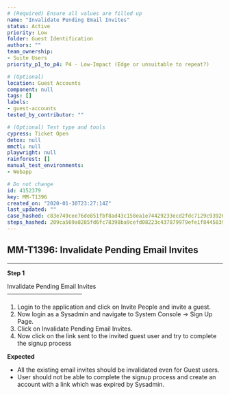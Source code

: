 ```yaml
---
# (Required) Ensure all values are filled up
name: "Invalidate Pending Email Invites"
status: Active
priority: Low
folder: Guest Identification
authors: ""
team_ownership:
- Suite Users
priority_p1_to_p4: P4 - Low-Impact (Edge or unsuitable to repeat?)

# (Optional)
location: Guest Accounts
component: null
tags: []
labels:
- guest-accounts
tested_by_contributor: ""

# (Optional) Test type and tools
cypress: Ticket Open
detox: null
mmctl: null
playwright: null
rainforest: []
manual_test_environments:
- Webapp

# Do not change
id: 4152379
key: MM-T1396
created_on: "2020-01-30T23:27:14Z"
last_updated: ""
case_hashed: c83e749cee76de851fbf8ad43c158ea1e74429233ecd2fdc7129c93926382d679a88e017bb22e3647512cf3ad9b0a1a5
steps_hashed: 209ca569a8285fd6fc78398ba9cefd08223c437879979efe1f8445839815fc9c9d4ff76144d2cf8053579ec8e60a724a
---
```


<!-- (Auto-generated) Based on frontmatter's "key" and "name" -->

## MM-T1396: Invalidate Pending Email Invites

---

**Step 1**

Invalidate Pending Email Invites\
–––––––––––––––––––––––––

1. Login to the application and click on Invite People and invite a guest.
2. Now login as a Sysadmin and navigate to System Console -> Sign Up Page.
3. Click on Invalidate Pending Email Invites.
4. Now click on the link sent to the invited guest user and try to complete the signup process

**Expected**

- All the existing email invites should be invalidated even for Guest users.
- User should not be able to complete the signup process and create an account with a link which was expired by Sysadmin.
